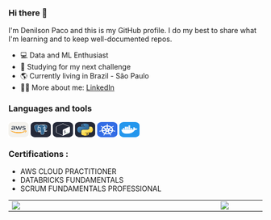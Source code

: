 ### Hi there 👋

I'm Denilson Paco and this is my GitHub profile. I do my best to share what I'm learning and to keep well-documented repos.
- 💻  Data and ML Enthusiast
- 🏢  Studying for my next challenge
- 🌎  Currently living in Brazil - São Paulo
- 👩‍💻  More about me: 
        [LinkedIn](https://www.linkedin.com/in/denilson-paco-24b629181/)
        

 

### Languages and tools
<div style="display: inline_block">
  <img align="center" alt="Rafa-Js" height="30" width="40" src="https://github.com/tandpfun/skill-icons/blob/main/icons/AWS-Light.svg">
  <img align="center" alt="Rafa-Ts" height="30" width="40" src="https://github.com/tandpfun/skill-icons/blob/main/icons/PostgreSQL-Dark.svg">
  <img align="center" alt="Rafa-React" height="30" width="40" src="https://github.com/tandpfun/skill-icons/blob/main/icons/Bash-Dark.svg">
  <img align="center" alt="Rafa-HTML" height="30" width="40" src="https://github.com/tandpfun/skill-icons/blob/main/icons/Python-Dark.svg">
  <img align="center" alt="Rafa-CSS" height="30" width="40" src="https://github.com/tandpfun/skill-icons/blob/main/icons/Kubernetes.svg">
  <img align="center" alt="Rafa-Python" height="30" width="40" src="https://github.com/tandpfun/skill-icons/blob/main/icons/Docker.svg">
</div>

### Certifications :

- AWS CLOUD PRACTITIONER
- DATABRICKS FUNDAMENTALS
- SCRUM FUNDAMENTALS PROFESSIONAL 
<center>
<table>
    <tr>
        <td><img width="400px" align="left" src="https://github-readme-stats-sigma-five.vercel.app/api?username=DenilsonPaco98&theme=vue&count_private=true"/></td>
        <td><img width="400px" align="left" src="https://github-readme-stats-sigma-five.vercel.app/api/top-langs/?username=DenilsonPaco98&hide=html&layout=compact&theme=vue&count_private=true" /></td>
    </tr>   
</table>
</center>
